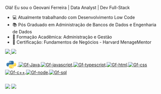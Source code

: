 Olá! Eu sou o Geovani Ferreira | Data Analyst | Dev Full-Stack

- 💻 Atualmente trabalhando com Desenvolvimento Low Code
- 📚 Pós Graduado em Administração de Bancos de Dados e Engenharia de Dados
- 🏅 Formação Acadêmica: Administração e Gestão
- 🏅 Certificação: Fundamentos de Negócios - Harvard MenageMentor

<a href="">
<img height="180em" src="https://github-readme-stats.vercel.app/api?username=ferreirageovani&show_icons=true&theme=dark&include_all_comits=true&count_private=true"/>
<img height="180em" src="https://github-readme-stats.vercel.app/api/top-langs/?username=ferreirageovani&layout=compact&langs_count=16&theme=dark"/>
</div>

<div style="display: inline_block"><br>
  <img align="center" alt="Gf-Python" height="30" width="40" src="https://raw.githubusercontent.com/devicons/devicon/master/icons/python/python-original.svg">
  <img align="center" alt="Gf-Java" height="30" width="40" src="https://icongr.am/devicon/java-original-wordmark.svg?size=120&color=currentColor">
  <img align="center" alt="Gf-javascript" height="30" width="40" src="https://icongr.am/devicon/javascript-original.svg?size=120&color=currentColor">
  <img align="center" alt="Gf-typescript" height="30" width="40" src="https://icongr.am/devicon/typescript-original.svg">
  <img align="center" alt="Gf-html" height="30" width="40" src="https://icongr.am/devicon/html5-original-wordmark.svg?size=120&color=currentColor">
  <img align="center" alt="Gf-css" height="30" width="40" src="https://icongr.am/devicon/css3-original.svg?size=120&color=currentColor">
  <img align="center" alt="Gf-c++" height="30" width="40" src="https://icongr.am/devicon/cplusplus-original.svg?size=120&color=currentColor">
  <img align="center" alt="Gf-node" height="30" width="40" src="https://icongr.am/devicon/nodejs-original.svg?size=120&color=currentColor">
  <img align="center" alt="Gf-sql" height="30" width="40" src="https://icongr.am/devicon/mysql-original-wordmark.svg?size=120&color=currentColor">
</div>

##

<div> 
  <a href = "mailto:contatogeovani@outlook.com"><img src="https://img.shields.io/badge/Microsoft_Outlook-0078D4?style=for-the-badge&logo=microsoft-outlook&logoColor=white" target="_blank"></a>
  <a href="https://www.linkedin.com/in/geovani-ferreira-376439271/" target="_blank"><img src="https://img.shields.io/badge/-LinkedIn-%230077B5?style=for-the-badge&logo=linkedin&logoColor=white" target="_blank"></a>  
</div>
